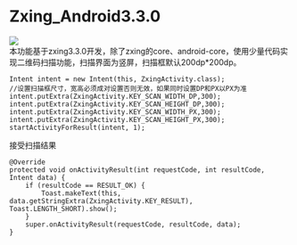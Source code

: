 # Zxing_Android3.3.0
[![](https://jitpack.io/v/github2136/Zxing_Android3.3.0.svg)](https://jitpack.io/#github2136/Zxing_Android3.3.0)  
本功能基于zxing3.3.0开发，除了zxing的core、android-core，使用少量代码实现二维码扫描功能，扫描界面为竖屏，扫描框默认200dp*200dp。  
```
Intent intent = new Intent(this, ZxingActivity.class);
//设置扫描框尺寸，宽高必须成对设置否则无效，如果同时设置DP和PX以PX为准
intent.putExtra(ZxingActivity.KEY_SCAN_WIDTH_DP,300);
intent.putExtra(ZxingActivity.KEY_SCAN_HEIGHT_DP,300);
intent.putExtra(ZxingActivity.KEY_SCAN_WIDTH_PX,300);
intent.putExtra(ZxingActivity.KEY_SCAN_HEIGHT_PX,300);
startActivityForResult(intent, 1);

```
接受扫描结果
```
@Override
protected void onActivityResult(int requestCode, int resultCode, Intent data) {
    if (resultCode == RESULT_OK) {
        Toast.makeText(this, data.getStringExtra(ZxingActivity.KEY_RESULT), Toast.LENGTH_SHORT).show();
    }
    super.onActivityResult(requestCode, resultCode, data);
}
```